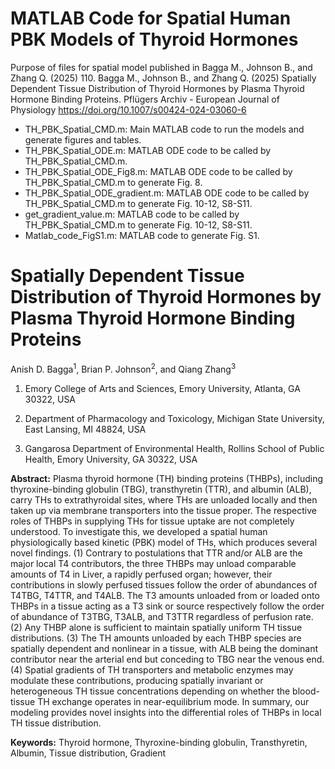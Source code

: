 #  MATLAB Code for Spatial Human PBK Models of Thyroid Hormones

Purpose of files for spatial model published in Bagga M., Johnson B., and Zhang Q. (2025) 110.	Bagga M., Johnson B., and Zhang Q. (2025) Spatially Dependent Tissue Distribution of Thyroid Hormones by Plasma Thyroid Hormone Binding Proteins. Pflügers Archiv - European Journal of Physiology https://doi.org/10.1007/s00424-024-03060-6
- TH_PBK_Spatial_CMD.m: Main MATLAB code to run the models and generate figures and tables.
- TH_PBK_Spatial_ODE.m: MATLAB ODE code to be called by TH_PBK_Spatial_CMD.m.
- TH_PBK_Spatial_ODE_Fig8.m: MATLAB ODE code to be called by TH_PBK_Spatial_CMD.m to generate Fig. 8.
- TH_PBK_Spatial_ODE_gradient.m: MATLAB ODE code to be called by TH_PBK_Spatial_CMD.m to generate Fig. 10-12, S8-S11.
- get_gradient_value.m: MATLAB code to be called by TH_PBK_Spatial_CMD.m to generate Fig. 10-12, S8-S11.
- Matlab_code_FigS1.m: MATLAB code to generate Fig. S1.


# Spatially Dependent Tissue Distribution of Thyroid Hormones by Plasma Thyroid Hormone Binding Proteins
Anish D. Bagga<sup>1</sup>, Brian P. Johnson<sup>2</sup>, and Qiang Zhang<sup>3</sup>

1. Emory College of Arts and Sciences, Emory University, Atlanta, GA 30322, USA

2. Department of Pharmacology and Toxicology, Michigan State University, East Lansing, MI 48824, USA

3. Gangarosa Department of Environmental Health, Rollins School of Public Health, Emory University, GA 30322, USA
  

**Abstract:**
Plasma thyroid hormone (TH) binding proteins (THBPs), including thyroxine-binding globulin (TBG), transthyretin (TTR), and albumin (ALB), carry THs to extrathyroidal sites, where THs are unloaded locally and then taken up via membrane transporters into the tissue proper. The respective roles of THBPs in supplying THs for tissue uptake are not completely understood. To investigate this, we developed a spatial human physiologically based kinetic (PBK) model of THs, which produces several novel findings. (1) Contrary to postulations that TTR and/or ALB are the major local T4 contributors, the three THBPs may unload comparable amounts of T4 in Liver, a rapidly perfused organ; however, their contributions in slowly perfused tissues follow the order of abundances of T4TBG, T4TTR, and T4ALB. The T3 amounts unloaded from or loaded onto THBPs in a tissue acting as a T3 sink or source respectively follow the order of abundance of T3TBG, T3ALB, and T3TTR regardless of perfusion rate. (2) Any THBP alone is sufficient to maintain spatially uniform TH tissue distributions. (3) The TH amounts unloaded by each THBP species are spatially dependent and nonlinear in a tissue, with ALB being the dominant contributor near the arterial end but conceding to TBG near the venous end. (4) Spatial gradients of TH transporters and metabolic enzymes may modulate these contributions, producing spatially invariant or heterogeneous TH tissue concentrations depending on whether the blood-tissue TH exchange operates in near-equilibrium mode. In summary, our modeling provides novel insights into the differential roles of THBPs in local TH tissue distribution.

**Keywords:** Thyroid hormone, Thyroxine-binding globulin, Transthyretin, Albumin, Tissue distribution, Gradient

